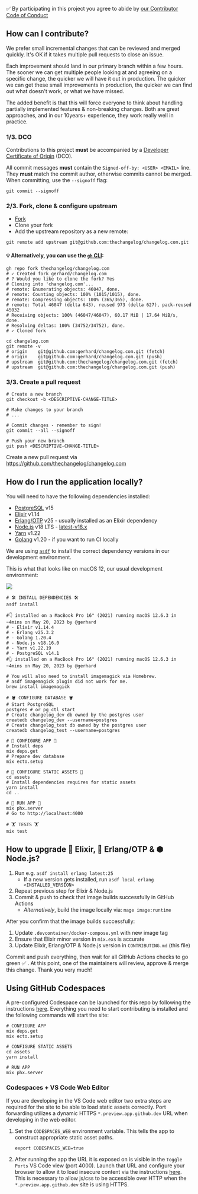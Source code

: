 ✅ By participating in this project you agree to abide by [our Contributor Code of Conduct](https://changelog.com/coc)

## How can I contribute?

We prefer small incremental changes that can be reviewed and merged quickly.
It's OK if it takes multiple pull requests to close an issue.

Each improvement should land in our primary branch within a few hours.
The sooner we can get multiple people looking at and agreeing on a specific change, the quicker we will have it out in production.
The quicker we can get these small improvements in production, the quicker we can find out what doesn't work, or what we have missed.

The added benefit is that this will force everyone to think about handling partially implemented features & non-breaking changes.
Both are great approaches, and in our 10years+ experience, they work really well in practice.

### 1/3. DCO

Contributions to this project **must** be accompanied by a [Developer Certificate of Origin](https://github.com/apps/dco) (DCO).

All commit messages **must** contain the `Signed-off-by: <USER> <EMAIL>` line.
They **must** match the commit author, otherwise commits cannot be merged.
When committing, use the `--signoff` flag:

```shell
git commit --signoff
```

### 2/3. Fork, clone & configure upstream

- [Fork](https://github.com/thechangelog/changelog.com/fork)
- Clone your fork
- Add the upstream repository as a new remote:

```console
git remote add upstream git@github.com:thechangelog/changelog.com.git
```

#### 💡 Alternatively, you can use the [`gh` CLI](https://cli.github.com/):

```console
gh repo fork thechangelog/changelog.com
# ✓ Created fork gerhard/changelog.com
# ? Would you like to clone the fork? Yes
# Cloning into 'changelog.com'...
# remote: Enumerating objects: 46047, done.
# remote: Counting objects: 100% (1015/1015), done.
# remote: Compressing objects: 100% (365/365), done.
# remote: Total 46047 (delta 643), reused 973 (delta 627), pack-reused 45032
# Receiving objects: 100% (46047/46047), 60.17 MiB | 17.64 MiB/s, done.
# Resolving deltas: 100% (34752/34752), done.
# ✓ Cloned fork

cd changelog.com
git remote -v
# origin	git@github.com:gerhard/changelog.com.git (fetch)
# origin	git@github.com:gerhard/changelog.com.git (push)
# upstream	git@github.com:thechangelog/changelog.com.git (fetch)
# upstream	git@github.com:thechangelog/changelog.com.git (push)
```

### 3/3. Create a pull request


```console
# Create a new branch
git checkout -b <DESCRIPTIVE-CHANGE-TITLE>

# Make changes to your branch
# ...

# Commit changes - remember to sign!
git commit --all --signoff

# Push your new branch
git push <DESCRIPTIVE-CHANGE-TITLE>
```

Create a new pull request via https://github.com/thechangelog/changelog.com

## How do I run the application locally?

You will need to have the following dependencies installed:
- [PostgreSQL](https://www.postgresql.org/download/) v15
- [Elixir](https://elixir-lang.org/install.html) v1.14
- [Erlang/OTP](https://www.erlang.org/downloads) v25 - usually installed as an Elixir dependency
- [Node.js](https://nodejs.org/en/download/) v18 LTS - [latest-v18.x](https://nodejs.org/download/release/latest-v18.x/)
- [Yarn](https://yarnpkg.com/getting-started/install) v1.22
- [Golang](https://go.dev/doc/install) v1.20 - if you want to run CI locally

We are using [`asdf`](https://asdf-vm.com/) to install the correct dependency versions in our development environment.

This is what that looks like on macOS 12, our usual development environment:

<img src="changelog-local-dev-2022.png">

```console
# 🛠 INSTALL DEPENDENCIES 🛠
asdf install

#👇 installed on a MacBook Pro 16" (2021) running macOS 12.6.3 in ~4mins on May 20, 2023 by @gerhard
# - Elixir v1.14.4
# - Erlang v25.3.2
# - Golang 1.20.4
# - Node.js v18.16.0
# - Yarn v1.22.19
# - PostgreSQL v14.1
#👆 installed on a MacBook Pro 16" (2021) running macOS 12.6.3 in ~4mins on May 20, 2023 by @gerhard

# You will also need to install imagemagick via Homebrew.
# asdf imagemagick plugin did not work for me.
brew install imagemagick

# 🪣 CONFIGURE DATABASE 🪣
# Start PostgreSQL
postgres # or pg_ctl start
# Create changelog_dev db owned by the postgres user
createdb changelog_dev --username=postgres
# Create changelog_test db owned by the postgres user
createdb changelog_test --username=postgres

# 💜 CONFIGURE APP 💜
# Install deps
mix deps.get
# Prepare dev database
mix ecto.setup

# 🌈 CONFIGURE STATIC ASSETS 🌈
cd assets
# Install dependencies requires for static assets
yarn install
cd ..

# 🏃 RUN APP 🏃
mix phx.server
# Go to http://localhost:4000

# 🏋️ TESTS 🏋️
mix test
```

## How to upgrade 💜 Elixir, 🚜 Erlang/OTP & ⬢ Node.js?

1. Run e.g. `asdf install erlang latest:25`
    - If a new version gets installed, run `asdf local erlang <INSTALLED_VERSION>`
2. Repeat previous step for Elixir & Node.js
3. Commit & push to check that image builds successfully in GitHub Actions
    - _Alternatively_, build the image locally via: `mage image:runtime`

After you confirm that the image builds successfully:
1. Update `.devcontainer/docker-compose.yml` with new image tag
2. Ensure that Elixir minor version in `mix.exs` is accurate
3. Update Elixir, Erlang/OTP & Node.js version in `CONTRIBUTING.md` (this file)

Commit and push everything, then wait for all GitHub Actions checks to go green
✅ . At this point, one of the maintainers will review, approve & merge this
change. Thank you very much!

## Using GitHub Codespaces

A pre-configured Codespace can be launched for this repo by following the instructions [here](https://docs.github.com/codespaces/developing-in-codespaces/creating-a-codespace-for-a-repository). Everything you need to start contributing is installed and the following commands will start the site:

```console
# CONFIGURE APP
mix deps.get
mix ecto.setup

# CONFIGURE STATIC ASSETS
cd assets
yarn install

# RUN APP
mix phx.server
```

### Codespaces + VS Code Web Editor

If you are developing in the VS Code web editor two extra steps are required for the site to be able to load static assets correctly. Port forwarding utilizes a dynamic HTTPS `*.preview.app.github.dev` URL when developing in the web editor.

1. Set the `CODESPACES_WEB` environment variable. This tells the app to construct appropriate static asset paths.

   ```console
   export CODESPACES_WEB=true
   ```

2. After running the app the URL it is exposed on is visible in the `Toggle Ports` VS Code view (port 4000). Launch that URL and configure your browser to allow it to load insecure content via the instructions [here](https://experienceleague.adobe.com/docs/target/using/experiences/vec/troubleshoot-composer/mixed-content.html). This is necessary to allow js/css to be accessible over HTTP when the `*.preview.app.github.dev` site is using HTTPS.

